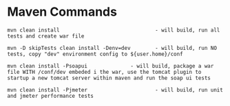 Maven Commands
==============

	mvn clean install        						- will build, run all tests and create war file
	
	mvn -D skipTests clean install -Denv=dev		- will build, run NO tests, copy "dev" environment config to ${user.home}/conf
	
	mvn clean install -Psoapui				- will build, package a war file WITH /conf/dev embeded i the war, use the tomcat plugin to startup a new tomcat server within maven and run the soap ui tests
	
	mvn clean install -Pjmeter						- will build, run unit and jmeter performance tests	
